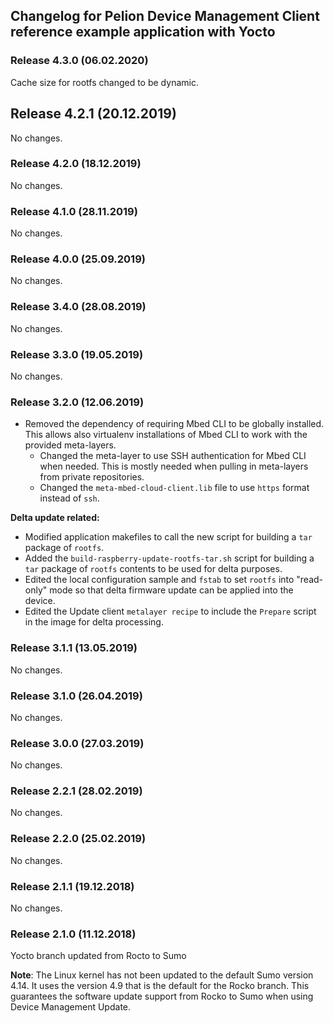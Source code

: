 ## Changelog for Pelion Device Management Client reference example application with Yocto

### Release 4.3.0 (06.02.2020)

Cache size for rootfs changed to be dynamic.

## Release 4.2.1 (20.12.2019)

No changes.

### Release 4.2.0 (18.12.2019)

No changes.

### Release 4.1.0 (28.11.2019)

No changes.

### Release 4.0.0 (25.09.2019)

No changes.

### Release 3.4.0 (28.08.2019)

No changes.

### Release 3.3.0 (19.05.2019)

No changes.

### Release 3.2.0 (12.06.2019)

* Removed the dependency of requiring Mbed CLI to be globally installed. This allows also virtualenv installations of Mbed CLI to work with the provided meta-layers.
  * Changed the meta-layer to use SSH authentication for Mbed CLI when needed. This is mostly needed when pulling in meta-layers from private repositories.
  * Changed the `meta-mbed-cloud-client.lib` file to use `https` format instead of `ssh`.

**Delta update related:**

* Modified application makefiles to call the new script for building a `tar` package of `rootfs`.
* Added the `build-raspberry-update-rootfs-tar.sh` script for building a `tar` package of `rootfs` contents to be used for delta purposes.
* Edited the local configuration sample and `fstab` to set `rootfs` into "read-only" mode so that delta firmware update can be applied into the device.
* Edited the Update client `metalayer recipe` to include the `Prepare` script in the image for delta processing.

### Release 3.1.1 (13.05.2019)

No changes.

### Release 3.1.0 (26.04.2019)

No changes.

### Release 3.0.0 (27.03.2019)

No changes.

### Release 2.2.1 (28.02.2019)

No changes.

### Release 2.2.0 (25.02.2019)

No changes.

### Release 2.1.1 (19.12.2018)

No changes.

### Release 2.1.0 (11.12.2018)

Yocto branch updated from Rocto to Sumo

 <span class="notes">**Note**: The Linux kernel has not been updated to the default Sumo version 4.14. It uses the version 4.9 that is the default for the Rocko branch. This guarantees the software update support from Rocko to Sumo when using Device Management Update.</span>
